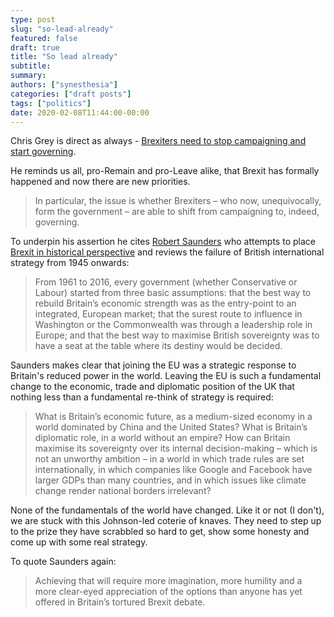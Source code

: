 ```yaml
---
type: post
slug: "so-lead-already"
featured: false
draft: true
title: "So lead already"
subtitle: 
summary: 
authors: ["synesthesia"]
categories: ["draft posts"]
tags: ["politics"]
date: 2020-02-08T11:44:00-00:00
---
```


Chris Grey is direct as always - [Brexiters need to stop campaigning and start governing](https://chrisgreybrexitblog.blogspot.com/2020/02/brexiters-need-to-stop-campaigning-and.html).

He reminds us all,  pro-Remain and pro-Leave alike, that Brexit has formally happened and now there are new priorities.

> In particular, the issue is whether Brexiters – who now, unequivocally, form the government – are able to shift from campaigning to, indeed, governing.

To underpin his assertion  he cites 
[Robert Saunders](http://robertsaunders.wikidot.com) who attempts to place [Brexit in historical perspective](http://gladstonediaries.blogspot.com/2020/01/brexit-in-historical-perspective-age-of.html) and reviews the failure of British international strategy from 1945 onwards: 

> From 1961 to 2016, every government (whether Conservative or Labour) started from three basic assumptions: that the best way to rebuild Britain’s economic strength was as the entry-point to an integrated, European market; that the surest route to influence in Washington or the Commonwealth was through a leadership role in Europe; and that the best way to maximise British sovereignty was to have a seat at the table where its destiny would be decided.

Saunders makes clear that joining  the EU was a strategic response to Britain's reduced power in the world. Leaving the EU is such a fundamental change to the economic, trade and diplomatic position of the UK that nothing less than a fundamental re-think of strategy  is required:

> What is Britain’s economic future, as a medium-sized economy in a world dominated by China and the United States? What is Britain’s diplomatic role, in a world without an empire? How can Britain maximise its sovereignty over its internal decision-making – which is not an unworthy ambition – in a world in which trade rules are set internationally, in which companies like Google and Facebook have larger GDPs than many countries, and in which issues like climate change render national borders irrelevant?

None of the fundamentals of the world have changed. Like it or not (I don't), we are stuck with this Johnson-led coterie of knaves. They need to step up to the prize they have scrabbled so hard to get, show some honesty and come up with some real strategy.

To quote Saunders again:

> Achieving that will require more imagination, more humility and a more clear-eyed appreciation of the options than anyone has yet offered in Britain’s tortured Brexit debate.





